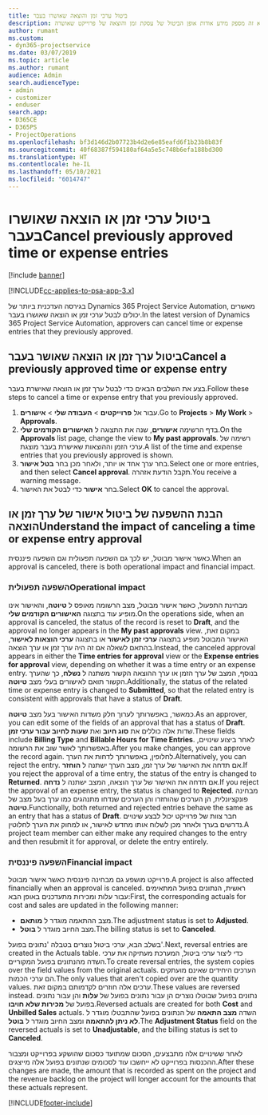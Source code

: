 ```yaml
---
title: ביטול ערכי זמן והוצאה שאושרו בעבר
description: נושא זה מספק מידע אודות אופן הביטול של עסקת זמן והוצאה של פרוייקט שאושרה.
author: rumant
ms.custom:
- dyn365-projectservice
ms.date: 03/07/2019
ms.topic: article
ms.author: rumant
audience: Admin
search.audienceType:
- admin
- customizer
- enduser
search.app:
- D365CE
- D365PS
- ProjectOperations
ms.openlocfilehash: bf3d146d2b07723b4d2e6e85eafd6f1b23b8b83f
ms.sourcegitcommit: 40f68387f594180af64a5e5c748b6efa188bd300
ms.translationtype: HT
ms.contentlocale: he-IL
ms.lasthandoff: 05/10/2021
ms.locfileid: "6014747"
---
```

# <a name="cancel-previously-approved-time-or-expense-entries"></a><span data-ttu-id="92372-103">ביטול ערכי זמן או הוצאה שאושרו בעבר</span><span class="sxs-lookup"><span data-stu-id="92372-103">Cancel previously approved time or expense entries</span></span>

[!include [banner](../includes/psa-now-project-operations.md)]

[!INCLUDE[cc-applies-to-psa-app-3.x](../includes/cc-applies-to-psa-app-3x.md)]

<span data-ttu-id="92372-104">בגירסה העדכנית ביותר של Dynamics 365 Project Service Automation, מאשרים יכולים לבטל ערכי זמן או הוצאה שאושרו בעבר.</span><span class="sxs-lookup"><span data-stu-id="92372-104">In the latest version of Dynamics 365 Project Service Automation, approvers can cancel time or expense entries that they previously approved.</span></span>

## <a name="cancel-a-previously-approved-time-or-expense-entry"></a><span data-ttu-id="92372-105">ביטול ערך זמן או הוצאה שאושר בעבר</span><span class="sxs-lookup"><span data-stu-id="92372-105">Cancel a previously approved time or expense entry</span></span>

<span data-ttu-id="92372-106">בצע את השלבים הבאים כדי לבטל ערך זמן או הוצאה שאישרת בעבר.</span><span class="sxs-lookup"><span data-stu-id="92372-106">Follow these steps to cancel a time or expense entry that you previously approved.</span></span>

1. <span data-ttu-id="92372-107">עבור אל **פרוייקטים** \> **העבודה שלי** \> **אישורים**.</span><span class="sxs-lookup"><span data-stu-id="92372-107">Go to **Projects** \> **My Work** \> **Approvals**.</span></span>
2. <span data-ttu-id="92372-108">בדף הרשימה **אישורים**, שנה את התצוגה ל **האישורים הקודמים שלי**.</span><span class="sxs-lookup"><span data-stu-id="92372-108">On the **Approvals** list page, change the view to **My past approvals**.</span></span> <span data-ttu-id="92372-109">רשימה של ערכי הזמן וההוצאות שאישרת בעבר מוצגת.</span><span class="sxs-lookup"><span data-stu-id="92372-109">A list of the time and expense entries that you previously approved is shown.</span></span>
3. <span data-ttu-id="92372-110">בחר ערך אחד או יותר, ולאחר מכן בחר **בטל אישור**.</span><span class="sxs-lookup"><span data-stu-id="92372-110">Select one or more entries, and then select **Cancel approval**.</span></span> <span data-ttu-id="92372-111">תקבל הודעת אזהרה.</span><span class="sxs-lookup"><span data-stu-id="92372-111">You receive a warning message.</span></span>
4. <span data-ttu-id="92372-112">בחר **אישור** כדי לבטל את האישור.</span><span class="sxs-lookup"><span data-stu-id="92372-112">Select **OK** to cancel the approval.</span></span>

## <a name="understand-the-impact-of-canceling-a-time-or-expense-entry-approval"></a><span data-ttu-id="92372-113">הבנת ההשפעה של ביטול אישור של ערך זמן או הוצאה</span><span class="sxs-lookup"><span data-stu-id="92372-113">Understand the impact of canceling a time or expense entry approval</span></span>

<span data-ttu-id="92372-114">כאשר אישור מבוטל, יש לכך גם השפעה תפעולית וגם השפעה פיננסית.</span><span class="sxs-lookup"><span data-stu-id="92372-114">When an approval is canceled, there is both operational impact and financial impact.</span></span>

### <a name="operational-impact"></a><span data-ttu-id="92372-115">השפעה תפעולית</span><span class="sxs-lookup"><span data-stu-id="92372-115">Operational impact</span></span>

<span data-ttu-id="92372-116">מבחינת התפעול, כאשר אישור מבוטל, מצב הרשומה מאופס ל **טיוטה**, והאישור אינו מופיע עוד בתצוגה **האישורים הקודמים שלי**.</span><span class="sxs-lookup"><span data-stu-id="92372-116">On the operations side, when an approval is canceled, the status of the record is reset to **Draft**, and the approval no longer appears in the **My past approvals** view.</span></span> <span data-ttu-id="92372-117">במקום זאת, האישור המבוטל מופיע בתצוגה **ערכי זמן לאישור** או בתצוגה **ערכי הוצאות לאישור**, בהתאם לשאלה אם זה היה ערך זמן או ערך הוצאה.</span><span class="sxs-lookup"><span data-stu-id="92372-117">Instead, the canceled approval appears in either the **Time entries for approval** view or the **Expense entries for approval** view, depending on whether it was a time entry or an expense entry.</span></span> <span data-ttu-id="92372-118">בנוסף, המצב של ערך הזמן או ערך ההוצאה הקשור משתנה ל **נשלח**, כך שהערך הקשור תואם לאישורים בעלי מצב **טיוטה**.</span><span class="sxs-lookup"><span data-stu-id="92372-118">Additionally, the status of the related time or expense entry is changed to **Submitted**, so that the related entry is consistent with approvals that have a status of **Draft**.</span></span>

<span data-ttu-id="92372-119">כמאשר, באפשרותך לערוך חלק משדות האישור בעל מצב **טיוטה**.</span><span class="sxs-lookup"><span data-stu-id="92372-119">As an approver, you can edit some of the fields of an approval that has a status of **Draft**.</span></span> <span data-ttu-id="92372-120">שדות אלה כוללים את **סוג חיוב** ואת **שעות לחיוב עבור ערכי זמן**.</span><span class="sxs-lookup"><span data-stu-id="92372-120">These fields include **Billing Type** and **Billable Hours for Time Entries**.</span></span> <span data-ttu-id="92372-121">לאחר ביצוע שינויים, באפשרותך לאשר שוב את הרשומה.</span><span class="sxs-lookup"><span data-stu-id="92372-121">After you make changes, you can approve the record again.</span></span> <span data-ttu-id="92372-122">לחלופין, באפשרותך לדחות את הערך.</span><span class="sxs-lookup"><span data-stu-id="92372-122">Alternatively, you can reject the entry.</span></span> <span data-ttu-id="92372-123">אם תדחה את האישור של ערך זמן, מצב הערך ישתנה ל **הוחזר**.</span><span class="sxs-lookup"><span data-stu-id="92372-123">If you reject the approval of a time entry, the status of the entry is changed to **Returned**.</span></span> <span data-ttu-id="92372-124">אם תדחה את האישור של ערך הוצאה, המצב ישתנה ל **נדחה**.</span><span class="sxs-lookup"><span data-stu-id="92372-124">If you reject the approval of an expense entry, the status is changed to **Rejected**.</span></span> <span data-ttu-id="92372-125">מבחינה פונקציונלית, הן הערכים שהוחזרו והן הערכים שנדחו מתנהגים כמו ערך בעל מצב של **טיוטה**.</span><span class="sxs-lookup"><span data-stu-id="92372-125">Functionally, both returned and rejected entries behave the same as an entry that has a status of **Draft**.</span></span> <span data-ttu-id="92372-126">חבר צוות של פרוייקט יכול לבצע שינויים נדרשים בערך ולאחר מכן לשלוח אותו מחדש לאישור, או למחוק את הערך לחלוטין.</span><span class="sxs-lookup"><span data-stu-id="92372-126">A project team member can either make any required changes to the entry and then resubmit it for approval, or delete the entry entirely.</span></span>

### <a name="financial-impact"></a><span data-ttu-id="92372-127">השפעה פיננסית</span><span class="sxs-lookup"><span data-stu-id="92372-127">Financial impact</span></span>

<span data-ttu-id="92372-128">פרוייקט מושפע גם מבחינה פיננסית כאשר אישור מבוטל.</span><span class="sxs-lookup"><span data-stu-id="92372-128">A project is also affected financially when an approval is canceled.</span></span> <span data-ttu-id="92372-129">ראשית, הנתונים בפועל המתאימים עבור עלות ומכירות מתעדכנים באופן הבא:</span><span class="sxs-lookup"><span data-stu-id="92372-129">First, the corresponding actuals for cost and sales are updated in the following manner:</span></span>

- <span data-ttu-id="92372-130">מצב ההתאמה מוגדר ל **מותאם**.</span><span class="sxs-lookup"><span data-stu-id="92372-130">The adjustment status is set to **Adjusted**.</span></span>
- <span data-ttu-id="92372-131">מצב החיוב מוגדר ל **בוטל**.</span><span class="sxs-lookup"><span data-stu-id="92372-131">The billing status is set to **Canceled**.</span></span>

<span data-ttu-id="92372-132">בשלב הבא, ערכי ביטול נוצרים בטבלה 'נתונים בפועל'.</span><span class="sxs-lookup"><span data-stu-id="92372-132">Next, reversal entries are created in the Actuals table.</span></span> <span data-ttu-id="92372-133">כדי ליצור ערכי ביטול, המערכת מעתיקה את ערכי השדה מהנתונים בפועל המקוריים.</span><span class="sxs-lookup"><span data-stu-id="92372-133">To create reversal entries, the system copies over the field values from the original actuals.</span></span> <span data-ttu-id="92372-134">הערכים היחידים שאינם מועתקים הם ערכי הכמות.</span><span class="sxs-lookup"><span data-stu-id="92372-134">The only values that aren't copied over are the quantity values.</span></span> <span data-ttu-id="92372-135">ערכים אלה חוזרים לקדמותם במקום זאת.</span><span class="sxs-lookup"><span data-stu-id="92372-135">These values are reversed instead.</span></span> <span data-ttu-id="92372-136">נתונים בפועל שבוטלו נוצרים הן עבור נתונים בפועל של **עלות** והן עבור נתונים בפועל של **מכירות שלא חויבו**.</span><span class="sxs-lookup"><span data-stu-id="92372-136">Reversed actuals are created for both **Cost** and **Unbilled Sales** actuals.</span></span> <span data-ttu-id="92372-137">השדה **מצב התאמה** של הנתונים בפועל שהתבטלו מוגדר ל **לא ניתן להתאמה** ומצב החיוב מוגדר ל **בוטל**.</span><span class="sxs-lookup"><span data-stu-id="92372-137">The **Adjustment Status** field on the reversed actuals is set to **Unadjustable**, and the billing status is set to **Canceled**.</span></span>

<span data-ttu-id="92372-138">לאחר ששינויים אלה מתבצעים, הסכום שמתועד כסכום שהושקע בפרוייקט ומצבור ההכנסות בפרוייקט לא ייחשבו עוד לסכומים שנתונים בפועל אלה מייצגים.</span><span class="sxs-lookup"><span data-stu-id="92372-138">After these changes are made, the amount that is recorded as spent on the project and the revenue backlog on the project will longer account for the amounts that these actuals represent.</span></span>


[!INCLUDE[footer-include](../includes/footer-banner.md)]